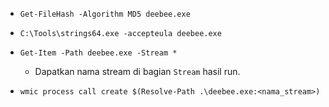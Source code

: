 - `Get-FileHash -Algorithm MD5 deebee.exe`

- `C:\Tools\strings64.exe -accepteula deebee.exe`

- `Get-Item -Path deebee.exe -Stream *`

	- Dapatkan nama stream di bagian `Stream` hasil run.

- `wmic process call create $(Resolve-Path .\deebee.exe:<nama_stream>)` 